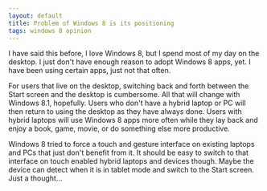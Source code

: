 ```yaml
---
layout: default
title: Problem of Windows 8 is its positioning
tags: windows 8 opinion
---
```


I have said this before, I love Windows 8, but I spend most of my day on the desktop. I just don't have enough reason to adopt Windows 8 apps, yet. I have been using certain apps, just not that often.

For users that live on the desktop, switching back and forth between the Start screen and the desktop is cumbersome. All that will change with Windows 8.1, hopefully. Users who don't have a hybrid laptop or PC will then return to using the desktop as they have always done. Users with hybrid laptops will use Windows 8 apps more often while they lay back and enjoy a book, game, movie, or do something else more productive.

Windows 8 tried to force a touch and gesture interface on existing laptops and PCs that just don't benefit from it. It should be easy to switch to that interface on touch enabled hybrid laptops and devices though. Maybe the device can detect when it is in tablet mode and switch to the Start screen. Just a thought...
